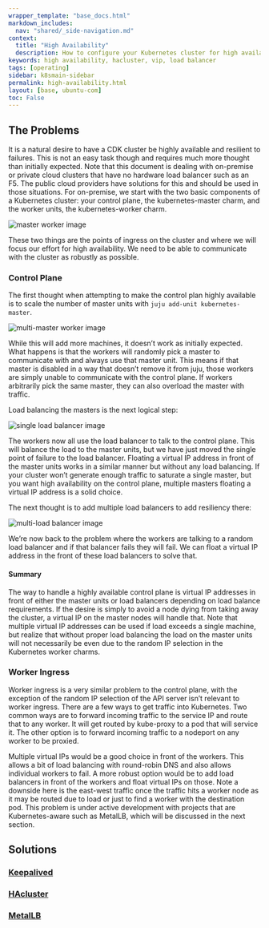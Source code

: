 ```yaml
---
wrapper_template: "base_docs.html"
markdown_includes:
  nav: "shared/_side-navigation.md"
context:
  title: "High Availability"
  description: How to configure your Kubernetes cluster for high availability.
keywords: high availability, hacluster, vip, load balancer
tags: [operating]
sidebar: k8smain-sidebar
permalink: high-availability.html
layout: [base, ubuntu-com]
toc: False
---
```


## The Problems
It is a natural desire to have a CDK cluster be highly available and resilient to failures. This is not an easy task though and requires much more thought than initially expected. Note that this document is dealing with on-premise or private cloud clusters that have no hardware load balancer such as an F5. The public cloud providers have solutions for this and should be used in those situations. For on-premise, we start with the two basic components of a Kubernetes cluster: your control plane, the kubernetes-master charm, and the worker units, the kubernetes-worker charm.

![master worker image](master-worker.png)

These two things are the points of ingress on the cluster and where we will focus our effort for high availability. We need to be able to communicate with the cluster as robustly as possible.

### Control Plane
The first thought when attempting to make the control plan highly available is to scale the number of master units with `juju add-unit kubernetes-master`.

![multi-master worker image](multi-master.png)

While this will add more machines, it doesn’t work as initially expected. What happens is that the workers will randomly pick a master to communicate with and always use that master unit. This means if that master is disabled in a way that doesn’t remove it from juju, those workers are simply unable to communicate with the control plane. If workers arbitrarily pick the same master, they can also overload the master with traffic.

Load balancing the masters is the next logical step:

![single load balancer image](single-loadbalancer.png)

The workers now all use the load balancer to talk to the control plane. This will balance the load to the master units, but we have just moved the single point of failure to the load balancer. Floating a virtual IP address in front of the master units works in a similar manner but without any load balancing. If your cluster won’t generate enough traffic to saturate a single master, but you want high availability on the control plane, multiple masters floating a virtual IP address is a solid choice.

The next thought is to add multiple load balancers to add resiliency there:

![multi-load balancer image](multi-load-balancer.png)

We’re now back to the problem where the workers are talking to a random load balancer and if that balancer fails they will fail. We can float a virtual IP address in the front of these load balancers to solve that.

#### Summary
The way to handle a highly available control plane is virtual IP addresses in front of either the master units or load balancers depending on load balance requirements. If the desire is simply to avoid a node dying from taking away the cluster, a virtual IP on the master nodes will handle that. Note that multiple virtual IP addresses can be used if load exceeds a single machine, but realize that without proper load balancing the load on the master units will not necessarily be even due to the random IP selection in the Kubernetes worker charms.

### Worker Ingress
Worker ingress is a very similar problem to the control plane, with the exception of the random IP selection of the API server isn’t relevant to worker ingress. There are a few ways to get traffic into Kubernetes. Two common ways are to forward incoming traffic to the service IP and route that to any worker. It will get routed by kube-proxy to a pod that will service it. The other option is to forward incoming traffic to a nodeport on any worker to be proxied.

Multiple virtual IPs would be a good choice in front of the workers. This allows a bit of load balancing with round-robin DNS and also allows individual workers to fail. A more robust option would be to add load balancers in front of the workers and float virtual IPs on those. Note a downside here is the east-west traffic once the traffic hits a worker node as it may be routed due to load or just to find a worker with the destination pod. This problem is under active development with projects that are Kubernetes-aware such as MetalLB, which will be discussed in the next section.

## Solutions
### [Keepalived][keepalived]

### [HAcluster][hacluster]

### [MetalLB][metallb]

<!-- LINKS -->

[keepalived]: /kubernetes/docs/keepalived
[hacluster]: /kubernetes/docs/hacluster
[metallb]: /kubernetes/docs/metallb
